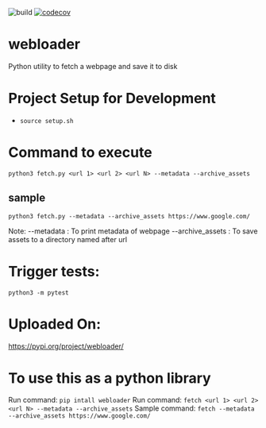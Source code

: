 ![build](https://github.com/shubhamraj2202/webloader/actions/workflows/github-actions.yml/badge.svg?event=push)
[![codecov](https://codecov.io/gh/shubhamraj2202/webloader/branch/main/graph/badge.svg?token=X9KIXXBOAV)](https://codecov.io/gh/shubhamraj2202/webloader)
# webloader

Python utility to fetch a webpage and save it to disk
# Project Setup for Development
- `source setup.sh`

# Command to execute
`python3 fetch.py <url 1> <url 2> <url N> --metadata --archive_assets`
## sample
`python3 fetch.py --metadata --archive_assets https://www.google.com/`

Note:
--metadata       : To print metadata of webpage
--archive_assets : To save assets to a directory named after url

# Trigger tests:
`python3 -m pytest`

# Uploaded On:
https://pypi.org/project/webloader/

# To use this as a python library
Run command:    `pip intall webloader`
Run command:    `fetch <url 1> <url 2> <url N> --metadata --archive_assets`
Sample command: `fetch --metadata --archive_assets https://www.google.com/`
